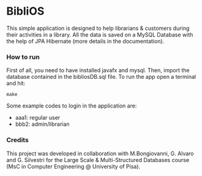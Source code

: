 # BibliOS

This simple application is designed to help librarians & customers during their activities in a library. All the data is saved on a MySQL Database with the help of JPA Hibernate (more details in the documentation).

### How to run ###
First of all, you need to have installed javafx and mysql. Then, import the database contained in the bibliosDB.sql file. To run the app open a terminal and hit:
```shell
make
```
Some example codes to login in the application are:
* aaa1: regular user
* bbb2: admin/librarian

### Credits ###
This project was developed in collaboration with M.Bongiovanni, G. Alvaro and G. Silvestri for the Large Scale & Multi-Structured Databases course (MsC in Computer Engineering @ University of Pisa).
